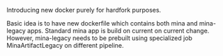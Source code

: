 Introducing new docker purely for hardfork purposes.

Basic idea is to have new dockerfile which contains both mina and mina-legacy
apps. Standard mina app is build on current on current change. However,
mina-legacy needs to be prebuilt using specialized job MinaArtifactLegacy on
different pipeline.
